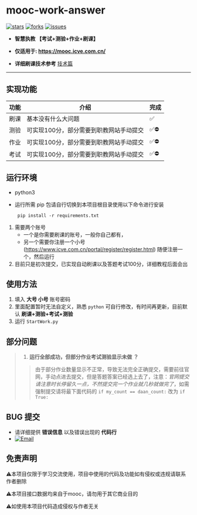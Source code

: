 # mooc-work-answer

[![stars](https://img.shields.io/github/stars/11273/mooc-work-answer)](https://github.com/11273/mooc-work-answer)
[![forks](https://img.shields.io/github/forks/11273/mooc-work-answer)](https://github.com/11273/mooc-work-answer)
[![issues](https://img.shields.io/github/issues/11273/mooc-work-answer?style=plastic)](https://github.com/11273/mooc-work-answer/issues)

+ __智慧执教 【考试+测验+作业+刷课】__

+ __仅适用于: <https://mooc.icve.com.cn/>__

+ __详细刷课技术参考__ [技术篇](https://www.52pojie.cn/thread-1338063-1-1.html)

 ---

## 实现功能

| 功能 | 介绍                                    | 完成 |
| ---- | --------------------------------------- | ---- |
| 刷课 | 基本没有什么大问题                      | ✅    |
| 测验 | 可实现100分，部分需要到职教网站手动提交 | ✅⛔   |
| 作业 | 可实现100分，部分需要到职教网站手动提交 | ✅⛔   |
| 考试 | 可实现100分，部分需要到职教网站手动提交 | ✅⛔   |

## 运行环境

+ python3
+ 运行所需 pip 包请自行切换到本项目根目录使用以下命令进行安装

  ```pip
   pip install -r requirements.txt
  ```

1. 需要两个账号
   + 一个是你需要刷课的账号，一般你自己都有，
   + 另一个需要你注册一个小号(<https://www.icve.com.cn/portal/register/register.html>) 随便注册一个，然后运行
2. 目前只是初次提交，已实现自动刷课以及答题考试100分，详细教程后面会出

## 使用方法

1. 填入 __大号 小号__ 账号密码
2. 里面配置暂时无法自定义，熟悉 `python` 可自行修改，有时间再更新，目前默认 __刷课+测验+考试+测验__
3. 运行 `StartWork.py`

## 部分问题
>
> 1. __运行全部成功，但部分作业考试测验显示未做 ？__
>
>> 由于部分作业数量显示不正常，导致无法完全正确提交，需要前往官网，手动点进去提交，但是答题答案已经选上去了，注意：_官网提交请注意时长停留久一点，不然提交完一个作业就几秒就做完了_，如需强制提交请将最下面代码的 `if my_count == daan_count:` 改为 `if True:`

## BUG 提交

+ 请详细提供 __错误信息__ 以及错误出现的 __代码行__
+ [![Email](http://rescdn.qqmail.com/zh_CN/htmledition/images/function/qm_open/ico_mailme_11.png "QQ Email")](http://mail.qq.com/cgi-bin/qm_share?t=qm_mailme&email=KBkbHhsQEBgZHxpoWVkGS0dF)

## 免责声明

⚠️本项目仅限于学习交流使用，项目中使用的代码及功能如有侵权或违规请联系作者删除

⚠️本项目接口数据均来自于mooc，请勿用于其它商业目的

⚠️如使用本项目代码造成侵权与作者无关
